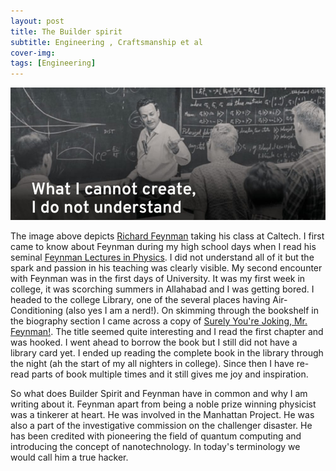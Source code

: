 ```yaml
---
layout: post
title: The Builder spirit
subtitle: Engineering , Craftsmanship et al
cover-img:
tags: [Engineering]
---
```

![Feynman](/assets/img/feynman.jpeg)


The image above depicts [Richard Feynman](https://en.wikipedia.org/wiki/Richard_Feynman) taking his class at Caltech. I first came to know about Feynman during my high school days when I read his seminal [Feynman Lectures in Physics](https://en.wikipedia.org/wiki/The_Feynman_Lectures_on_Physics).  I did not understand all of it but the spark and passion in his teaching was clearly visible. My second encounter with Feynman was in the first days of University. It was my first week in college, it was scorching summers in Allahabad and I was getting bored. I headed to the college Library, one of the several places having Air-Conditioning (also yes I am a nerd!).
On skimming through the bookshelf in the biography section I came across a copy of [Surely You're Joking, Mr. Feynman!](https://en.wikipedia.org/wiki/Surely_You%27re_Joking,_Mr._Feynman!). The title seemed quite interesting and I read the first chapter and was hooked. I went ahead to borrow the book but I still did not have a library card yet. I ended up reading the complete book in the library through the night (ah the start of my all nighters in college).
Since then I have re-read parts of book multiple times and it still gives me joy and inspiration.

So what does Builder Spirit and Feynman have in common and why I am writing about it. Feynman apart from being a noble prize winning physicist was a tinkerer at heart. He was involved in the Manhattan Project. He was also a part of the  investigative commission on the challenger disaster. He has been credited with pioneering the field of quantum computing and introducing the concept of nanotechnology.
In today's terminology we would call him a true hacker.
